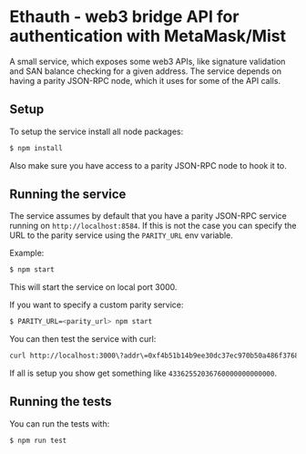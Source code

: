 # Ethauth - web3 bridge API for authentication with MetaMask/Mist

A small service, which exposes some web3 APIs, like signature validation and SAN balance checking for a given address. The service depends on having a parity JSON-RPC node, which it uses for some of the API calls.

## Setup

To setup the service install all node packages:

```bash
$ npm install
```

Also make sure you have access to a parity JSON-RPC node to hook it to.

## Running the service

The service assumes by default that you have a parity JSON-RPC service running on `http://localhost:8584`. If this is not the case you can specify the URL to the parity service using the `PARITY_URL` env variable.

Example:

```bash
$ npm start
```

This will start the service on local port 3000.

If you want to specify a custom parity service:

```bash
$ PARITY_URL=<parity_url> npm start
```

You can then test the service with curl:

```bash
curl http://localhost:3000\?addr\=0xf4b51b14b9ee30dc37ec970b50a486f37686e2a8
```

If all is setup you show get something like `43362552036760000000000000`.

## Running the tests

You can run the tests with:

```bash
$ npm run test
```
